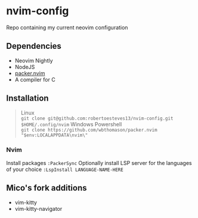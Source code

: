 # nvim-config
Repo containing my current neovim configuration
## Dependencies
- Neovim Nightly
- NodeJS
- [packer.nvim](https://github.com/wbthomason/packer.nvim)
- A compiler for C
## Installation

> Linux  
`git clone git@github.com:robertoesteves13/nvim-config.git $HOME/.config/nvim`
> Windows Powershell  
`git clone https://github.com/wbthomason/packer.nvim "$env:LOCALAPPDATA\nvim\"`

### Nvim
Install packages
`:PackerSync`
Optionally install LSP server for the languages of your choice
`:LspInstall LANGUAGE-NAME-HERE`

## Mico's fork additions
- vim-kitty
- vim-kitty-navigator
